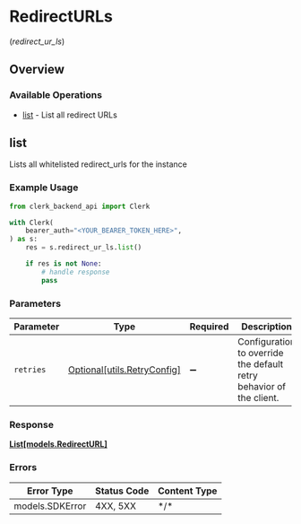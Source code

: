 # RedirectURLs
(*redirect_ur_ls*)

## Overview

### Available Operations

* [list](#list) - List all redirect URLs

## list

Lists all whitelisted redirect_urls for the instance

### Example Usage

```python
from clerk_backend_api import Clerk

with Clerk(
    bearer_auth="<YOUR_BEARER_TOKEN_HERE>",
) as s:
    res = s.redirect_ur_ls.list()

    if res is not None:
        # handle response
        pass

```

### Parameters

| Parameter                                                           | Type                                                                | Required                                                            | Description                                                         |
| ------------------------------------------------------------------- | ------------------------------------------------------------------- | ------------------------------------------------------------------- | ------------------------------------------------------------------- |
| `retries`                                                           | [Optional[utils.RetryConfig]](../../models/utils/retryconfig.md)    | :heavy_minus_sign:                                                  | Configuration to override the default retry behavior of the client. |

### Response

**[List[models.RedirectURL]](../../models/.md)**

### Errors

| Error Type      | Status Code     | Content Type    |
| --------------- | --------------- | --------------- |
| models.SDKError | 4XX, 5XX        | \*/\*           |